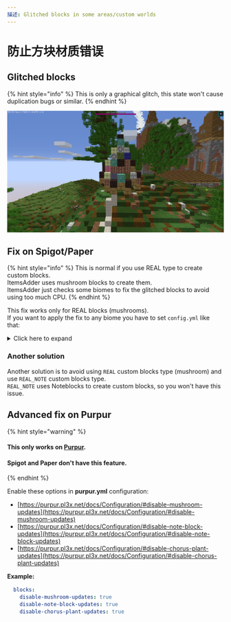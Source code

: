 ```yaml
---
描述: Glitched blocks in some areas/custom worlds
---
```


# 防止方块材质错误

## Glitched blocks

{% hint style="info" %}
This is only a graphical glitch, this state won't cause duplication bugs or similar.
{% endhint %}

![](<../../../.gitbook/assets/image (50) (1) (1) (1).png>)

## Fix on Spigot/Paper

{% hint style="info" %}
This is normal if you use REAL type to create custom blocks.\
ItemsAdder uses mushroom blocks to create them.\
ItemsAdder just checks some biomes to fix the glitched blocks to avoid using too much CPU.
{% endhint %}

This fix works only for REAL blocks (mushrooms).\
If you want to apply the fix to any biome you have to set `config.yml` like that:

<details>

<summary>Click here to expand</summary>

This will basically enable the fix on each of the Minecraft overworld biomes.\
Feel free to remove the ones you think that won't have any mushroom spawned, to avoid high CPU usage.

{% code title="config.yml" %}
```yaml
  fix-glitched-blocks:
    enabled: true
    only-new-chunks: false
    search-also-in-these-biomes:
      enabled: true
      biomes:
        - OCEAN
        - PLAINS
        - DESERT
        - MOUNTAINS
        - FOREST
        - TAIGA
        - SWAMP
        - RIVER
        - FROZEN_OCEAN
        - FROZEN_RIVER
        - SNOWY_TUNDRA
        - SNOWY_MOUNTAINS
        - MUSHROOM_FIELDS
        - MUSHROOM_FIELD_SHORE
        - BEACH
        - DESERT_HILLS
        - WOODED_HILLS
        - TAIGA_HILLS
        - MOUNTAIN_EDGE
        - JUNGLE
        - JUNGLE_HILLS
        - JUNGLE_EDGE
        - DEEP_OCEAN
        - STONE_SHORE
        - SNOWY_BEACH
        - BIRCH_FOREST
        - BIRCH_FOREST_HILLS
        - DARK_FOREST
        - SNOWY_TAIGA
        - SNOWY_TAIGA_HILLS
        - GIANT_TREE_TAIGA
        - GIANT_TREE_TAIGA_HILLS
        - WOODED_MOUNTAINS
        - SAVANNA
        - SAVANNA_PLATEAU
        - BADLANDS
        - WOODED_BADLANDS_PLATEAU
        - BADLANDS_PLATEAU
        - SMALL_END_ISLANDS
        - END_MIDLANDS
        - END_HIGHLANDS
        - END_BARRENS
        - WARM_OCEAN
        - LUKEWARM_OCEAN
        - COLD_OCEAN
        - DEEP_WARM_OCEAN
        - DEEP_LUKEWARM_OCEAN
        - DEEP_COLD_OCEAN
        - DEEP_FROZEN_OCEAN
        - THE_VOID
        - SUNFLOWER_PLAINS
        - DESERT_LAKES
        - GRAVELLY_MOUNTAINS
        - FLOWER_FOREST
        - TAIGA_MOUNTAINS
        - SWAMP_HILLS
        - ICE_SPIKES
        - MODIFIED_JUNGLE
        - MODIFIED_JUNGLE_EDGE
        - TALL_BIRCH_FOREST
        - TALL_BIRCH_HILLS
        - DARK_FOREST_HILLS
        - SNOWY_TAIGA_MOUNTAINS
        - GIANT_SPRUCE_TAIGA
        - GIANT_SPRUCE_TAIGA_HILLS
        - MODIFIED_GRAVELLY_MOUNTAINS
        - SHATTERED_SAVANNA
        - SHATTERED_SAVANNA_PLATEAU
        - ERODED_BADLANDS
        - MODIFIED_WOODED_BADLANDS_PLATEAU
        - MODIFIED_BADLANDS_PLATEAU
        - BAMBOO_JUNGLE
        - BAMBOO_JUNGLE_HILLS
```
{% endcode %}

</details>

### Another solution

Another solution is to avoid using `REAL` custom blocks type (mushroom) and use `REAL_NOTE` custom blocks type.\
`REAL_NOTE` uses Noteblocks to create custom blocks, so you won't have this issue.

## Advanced fix on Purpur

{% hint style="warning" %}
#### This only works on [Purpur](https://purpur.pl3x.net).

#### Spigot and Paper don't have this feature.
{% endhint %}

Enable these options in **purpur.yml** configuration:

* [https://purpur.pl3x.net/docs/Configuration/#disable-mushroom-updates](https://purpur.pl3x.net/docs/Configuration/#disable-mushroom-updates)
* [https://purpur.pl3x.net/docs/Configuration/#disable-note-block-updates](https://purpur.pl3x.net/docs/Configuration/#disable-note-block-updates)
* [https://purpur.pl3x.net/docs/Configuration/#disable-chorus-plant-updates](https://purpur.pl3x.net/docs/Configuration/#disable-chorus-plant-updates)

**Example:**

```yaml
  blocks:
    disable-mushroom-updates: true
    disable-note-block-updates: true
    disable-chorus-plant-updates: true
```
